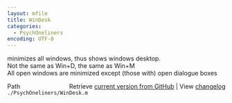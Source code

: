 ```yaml
---
layout: mfile
title: WinDesk
categories:
  - PsychOneliners
encoding: UTF-8
---
```


minimizes all windows, thus shows windows desktop.  
Not the same as Win+D, the same as Win+M  
All open windows are minimized except (those with) open dialogue boxes  


<div class="code_header" style="text-align:right;">
  <span style="float:left;">Path&nbsp;&nbsp;</span> <span class="counter">Retrieve <a href=
  "https://raw.github.com/Psychtoolbox-3/Psychtoolbox-3/beta/./PsychOneliners/WinDesk.m">current version from GitHub</a> | View <a href=
  "https://github.com/Psychtoolbox-3/Psychtoolbox-3/commits/beta/./PsychOneliners/WinDesk.m">changelog</a></span>
</div>
<div class="code">
  <code>./PsychOneliners/WinDesk.m</code>
</div>
